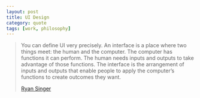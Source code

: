 ```yaml
---
layout: post
title: UI Design
category: quote
tags: [work, philosophy]
---
```


<blockquote>
    <p>You can define UI very precisely. An interface is a place where two things meet: the human and the computer. The computer has functions it can perform. The human needs inputs and outputs to take advantage of those functions. The interface is the arrangement
    of inputs and outputs that enable people to apply the computer’s functions to create outcomes they want.</p>
    <span class="source"><a href="http://feltpresence.com/articles/19-what-ui-really-is-and-how-ux-confuses-matters">Ryan Singer</a></span>
</blockquote>
